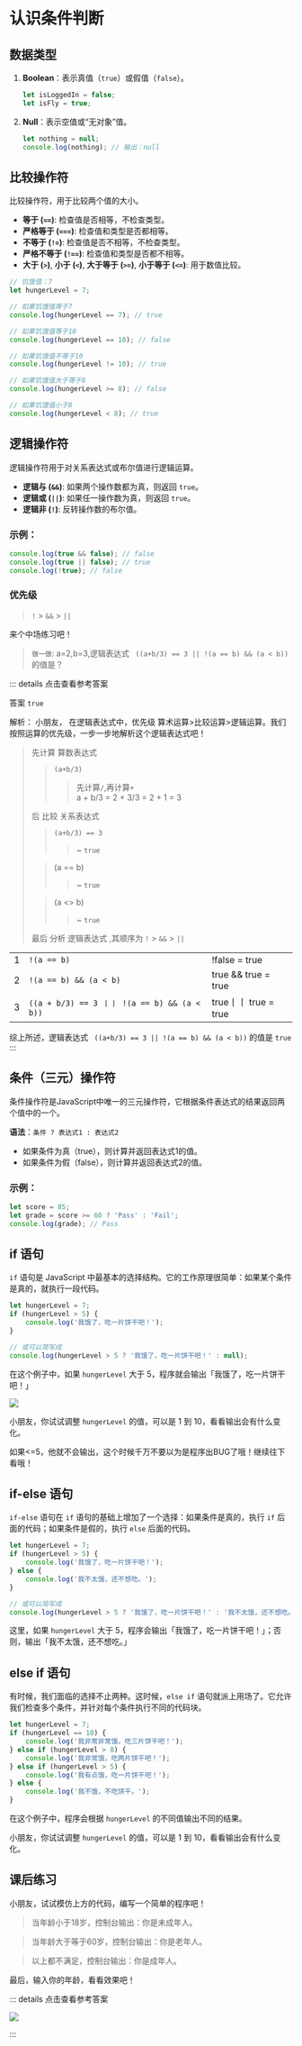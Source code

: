 # 认识条件判断

## 数据类型

1. **Boolean**：表示真值（`true`）或假值（`false`）。
   ```javascript
   let isLoggedIn = false;
   let isFly = true;
   ```

2. **Null**：表示空值或“无对象”值。
   ```javascript
   let nothing = null;
   console.log(nothing); // 输出：null
   ```

## 比较操作符
比较操作符，用于比较两个值的大小。

- **等于 (`==`)**: 检查值是否相等，不检查类型。
- **严格等于 (`===`)**: 检查值和类型是否都相等。
- **不等于 (`!=`)**: 检查值是否不相等，不检查类型。
- **严格不等于 (`!==`)**: 检查值和类型是否都不相等。
- **大于 (`>`)**, **小于 (`<`)**, **大于等于 (`>=`)**, **小于等于 (`<=`)**: 用于数值比较。

```javascript
// 饥饿值：7
let hungerLevel = 7;

// 如果饥饿值等于7
console.log(hungerLevel == 7); // true

// 如果饥饿值等于10
console.log(hungerLevel == 10); // false  

// 如果饥饿值不等于10
console.log(hungerLevel != 10); // true   

// 如果饥饿值大于等于8
console.log(hungerLevel >= 8); // false   

// 如果饥饿值小于8
console.log(hungerLevel < 8); // true
```


## 逻辑操作符

逻辑操作符用于对关系表达式或布尔值进行逻辑运算。

- **逻辑与 (`&&`)**: 如果两个操作数都为真，则返回 `true`。
- **逻辑或 (`||`)**: 如果任一操作数为真，则返回 `true`。
- **逻辑非 (`!`)**: 反转操作数的布尔值。

### 示例：
```javascript
console.log(true && false); // false
console.log(true || false); // true
console.log(!true); // false
```
### 优先级
> `!` > `&&` > `||` 

来个中场练习吧！
>`做一做`: a=2,b=3,逻辑表达式 ` ((a+b/3) == 3 || !(a == b) && (a < b))`的值是？

::: details 点击查看参考答案

答案 `true`

解析： 小朋友， 在逻辑表达式中，优先级 算术运算>比较运算>逻辑运算。我们按照运算的优先级，一步一步地解析这个逻辑表达式吧！

> 先计算 算数表达式
> > `(a+b/3)`
> > > 先计算`/`,再计算`+`  
> > > a + b/3 = 2 + 3/3 = 2 + 1 = 3 
> 
> 后 比较 ‌关系表达式 
> > `(a+b/3) == 3` 
> > > ~ `true` 
> 
> > (a == b)
> > >~ `true`
> 
> > (a <> b) 
> > >~ `true` 
>
> 最后 分析 逻辑表达式 ,其顺序为 `!` > `&&` > `||` 
> 
|  | | |
|:------:|:----------------------------|:---------|
|1|`!(a == b)`|!false = true
|2|`!(a == b) && (a < b)`|true && true = true
|3|`((a + b/3) == 3 丨丨 !(a == b) && (a < b))`|true丨丨 true = true|

综上所述，逻辑表达式 ` ((a+b/3) == 3 || !(a == b) && (a < b))` 的值是 `true`
:::



## 条件（三元）操作符

条件操作符是JavaScript中唯一的三元操作符，它根据条件表达式的结果返回两个值中的一个。

**语法**：`条件 ? 表达式1 : 表达式2`

- 如果条件为真（true），则计算并返回表达式1的值。
- 如果条件为假（false），则计算并返回表达式2的值。

### 示例：
```javascript
let score = 85;
let grade = score >= 60 ? 'Pass' : 'Fail';
console.log(grade); // Pass
```


## if 语句
`if` 语句是 JavaScript 中最基本的选择结构。它的工作原理很简单：如果某个条件是真的，就执行一段代码。
```javascript
let hungerLevel = 7;
if (hungerLevel > 5) {
    console.log('我饿了，吃一片饼干吧！');
}

// 或可以简写成
console.log(hungerLevel > 5 ? '我饿了，吃一片饼干吧！' : null);

```
在这个例子中，如果 `hungerLevel` 大于 5，程序就会输出「我饿了，吃一片饼干吧！」

![](/QQ20240918-174943.png)

小朋友，你试试调整 `hungerLevel` 的值，可以是 1 到 10，看看输出会有什么变化。

如果<=5，他就不会输出，这个时候千万不要以为是程序出BUG了哦！继续往下看哦！

## if-else 语句
`if-else` 语句在 `if` 语句的基础上增加了一个选择：如果条件是真的，执行 `if` 后面的代码；如果条件是假的，执行 `else` 后面的代码。
```javascript
let hungerLevel = 7;
if (hungerLevel > 5) {
    console.log('我饿了，吃一片饼干吧！');
} else {
    console.log('我不太饿，还不想吃。');
}

// 或可以简写成
console.log(hungerLevel > 5 ? '我饿了，吃一片饼干吧！' : '我不太饿，还不想吃。');
```
这里，如果 `hungerLevel` 大于 5，程序会输出「我饿了，吃一片饼干吧！」；否则，输出「我不太饿，还不想吃。」


## else if 语句
有时候，我们面临的选择不止两种。这时候，`else if` 语句就派上用场了。它允许我们检查多个条件，并针对每个条件执行不同的代码块。
```javascript
let hungerLevel = 7;
if (hungerLevel == 10) {
    console.log('我非常非常饿，吃三片饼干吧！');
} else if (hungerLevel > 8) {
    console.log('我非常饿，吃两片饼干吧！');
} else if (hungerLevel > 5) {
    console.log('我有点饿，吃一片饼干吧！');
} else {
    console.log('我不饿，不吃饼干。');
}
```
在这个例子中，程序会根据 `hungerLevel` 的不同值输出不同的结果。

小朋友，你试试调整 `hungerLevel` 的值，可以是 1 到 10，看看输出会有什么变化。



## 课后练习
小朋友，试试模仿上方的代码，编写一个简单的程序吧！
> 当年龄小于18岁，控制台输出：你是未成年人。

> 当年龄大于等于60岁，控制台输出：你是老年人。

> 以上都不满足，控制台输出：你是成年人。

最后，输入你的年龄，看看效果吧！

::: details 点击查看参考答案

![](/QQ20240918-173445.png)

:::